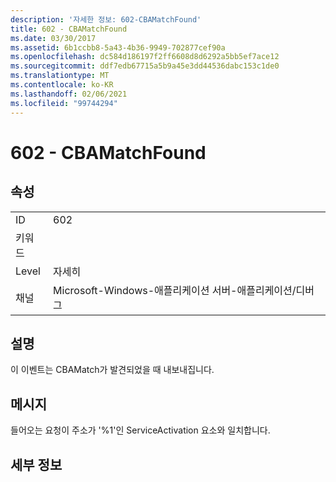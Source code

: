 ```yaml
---
description: '자세한 정보: 602-CBAMatchFound'
title: 602 - CBAMatchFound
ms.date: 03/30/2017
ms.assetid: 6b1ccbb8-5a43-4b36-9949-702877cef90a
ms.openlocfilehash: dc584d186197f2ff6608d8d6292a5bb5ef7ace12
ms.sourcegitcommit: ddf7edb67715a5b9a45e3dd44536dabc153c1de0
ms.translationtype: MT
ms.contentlocale: ko-KR
ms.lasthandoff: 02/06/2021
ms.locfileid: "99744294"
---
```

# <a name="602---cbamatchfound"></a>602 - CBAMatchFound

## <a name="properties"></a>속성  
  
|||  
|-|-|  
|ID|602|  
|키워드||  
|Level|자세히|  
|채널|Microsoft-Windows-애플리케이션 서버-애플리케이션/디버그|  
  
## <a name="description"></a>설명  

 이 이벤트는 CBAMatch가 발견되었을 때 내보내집니다.  
  
## <a name="message"></a>메시지  

 들어오는 요청이 주소가 '%1'인 ServiceActivation 요소와 일치합니다.  
  
## <a name="details"></a>세부 정보
